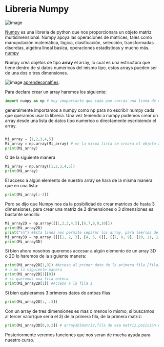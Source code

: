 # Libreria Numpy

![image](https://user-images.githubusercontent.com/98423341/151892484-27eeb63f-8b33-4167-bfbc-dc39b27e81e0.png)

[Numpy](https://numpy.org/) es una libreria de python que nos proporcionara un objeto matriz multidimensional. Numpy apoya las operaciones de matrices, tales como manupulación matemática, lógica, clasificación, selección, transformadas discretas, algebra lineal basica, operaciones estadisticas y mucho más. [numpy](https://numpy.org/doc/stable/)


Numpy crea objetos de tipo **array** el array, lo cual es una estructura que tiene dentro de si datos numericos del mismo tipo, estos arrays pueden ser de una dos o tres dimensiones.

![image](https://user-images.githubusercontent.com/98423341/151892802-b1604137-cfac-4e91-988a-6502033d656c.png) [aprendeconalf.es](https://aprendeconalf.es/docencia/python/manual/numpy/#la-clase-de-objetos-array).

Para declara crear un array haremos los siguiente:

```python
import numpy as np # muy imoportante que cada que corras una linea de codigo de esta sección este importada Numpy
```
generalmente importamos a numpy como np para no escribir numpy cada que queramos usar la libreria. Una vez teniendo a numpy podemos crear un array desde una lista de datos tipo numerico o directamente escribiendo el array.

```python

Mi_array = [1,2,3,4,5]
Mi_array = np.array(Mi_array) # en la misma lista se creara el objeto array con los mismos valores de la lsita 
print(Mi_array)
```
O de la siguiente manera 

```python
Mi_array = np.array([1,2,3,4,5])
print(Mi_array)
```
El acceso a algún elemento de nuestro array se hara de la misma manera que en una lista:

```python
print(Mi_array[:-2])
```
Pero se dijo que Numpy nos da la posibilidad de crear matrices de hasta 3 dimensiones, para crear una matriz de 2 dimensiones o 3 dimensiones es bastante sencillo:

```python
Mi_array2D = np.array([[1,2,3,4,5],[6,7,8,9,10]])
print(Mi_array2D)
print("\n") #Esta linea nos permite separar los array, para leerlos de mejor manera
Mi_array3D = np.array ([[[1, 2, 3], [4, 5, 6]], [[7, 8, 9], [10, 11, 12]]])
print(Mi_array3D)
```

Si bien ahora nosotros queremos accesar a algún elemento de un array 3D o 2D lo haremos de la siguiente manera:

```python
print(Mi_array2D[1,0]) #Acceso al primer dato de la primera fila [fila, dato de la fila ]
# o de la siguiente manera
print(Mi_array2D[1][0]) 
# si queremos una fila entera
print(Mi_array2D[1]) #Acceso a la fila 1
```

Si bien quisieramos 3 primeros datos de ambas filas

```python
print(Mi_array2D[:, :3]) 
```

Con un array de tres dimensiones es mas o menos lo mismo, si buscamos al tercer valor(que seria el 3) de la primera fila, de la primera matriz:

```python
print(Mi_array3D[0,0,2]) # array3D[matriz,fila de esa matriz,posición del valor que se busca de esa fila]
```
Posteriormente veremos funciones que nos seran de mucha ayuda para nuestro curso.
